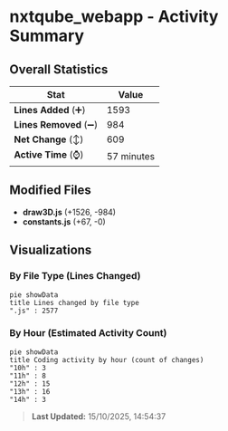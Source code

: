 # nxtqube_webapp - Activity Summary 

## Overall Statistics

| Stat                   | Value                                                             |
| ---------------------- | ----------------------------------------------------------------- |
| **Lines Added** (➕)   | 1593                                          |
| **Lines Removed** (➖) | 984                                        |
| **Net Change** (↕)    | 609                |
| **Active Time** (⌚)   | 57 minutes |


## Modified Files
- **draw3D.js** (+1526, -984)
- **constants.js** (+67, -0)

## Visualizations

### By File Type (Lines Changed)

```mermaid
pie showData
title Lines changed by file type
".js" : 2577
```

### By Hour (Estimated Activity Count)

```mermaid
pie showData
title Coding activity by hour (count of changes)
"10h" : 3
"11h" : 8
"12h" : 15
"13h" : 16
"14h" : 3
```


> **Last Updated:** 15/10/2025, 14:54:37